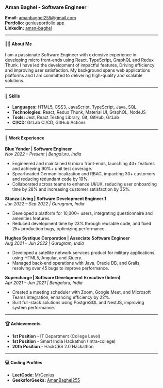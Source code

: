 ### Aman Baghel - Software Engineer  
**Email:** [amanbaghel255@gmail.com](mailto:amanbaghel255@gmail.com)  
**Portfolio:** [geniusportfolio.app](https://geniusportfolio.app)  
**LinkedIn:** [aman-baghel](https://www.linkedin.com/in/aman-baghel-56467518b)  

---

#### 👨‍💻 **About Me**  
I am a passionate Software Engineer with extensive experience in developing micro front-ends using React, TypeScript, GraphQL and Redux Thunk. I have led the development of impactful features, Driving efficiency and improving user satisfaction. My background spans web applications platforms and I am committed to delivering high-quality and scalable solutions.

---

#### 🚀 **Skills**  
- **Languages:** HTML5, CSS3, JavaScript, TypeScript, Java, SQL  
- **Technologies:** React, Redux Thunk, Material UI, GraphQL, NodeJS  
- **Tools:** Jest, React Testing Library, Git, GitHub, GitLab  
- **CI/CD:** GitLab CI/CD, GitHub Actions  

---

#### 💼 **Work Experience**

**Blue Yonder | Software Engineer**  
*Nov 2022 – Present | Bengaluru, India*  
- Engineered and maintained 6 micro front-ends, launching 40+ features and achieving 90%+ unit test coverage.
- Spearheaded German localization and RBAC, impacting 30+ customers and reducing redundant code by 10%.
- Collaborated across teams to enhance UI/UX, reducing user onboarding time by 28% and increasing customer satisfaction by 35%.

**Stanza Living | Software Development Engineer 1**  
*Jun 2022 – Sep 2022 | Gurugram, India*  
- Developed a platform for 10,000+ users, integrating questionnaire and amenities features.
- Reduced development time by 23% through reusable code, and fixed 25+ production bugs, optimizing performance.

**Hughes Systique Corporation | Associate Software Engineer**  
*Aug 2021 – Jun 2022 | Gurugram, India*  
- Developed a satellite network services product for military applications, using HTML5, Angular, and jQuery.
- Managed back-end operations with Java, Oracle DB, and Grails, resolving over 45 bugs to improve performance.

**Supercharge | Software Development Executive (Intern)**  
*Apr 2021 – Jun 2021 | Bengaluru, India*  
- Created a meeting scheduler with Zoom, Google Meet, and Microsoft Teams integration, enhancing efficiency by 22%.
- Built full-stack solutions using PostgreSQL and NestJS, improving system performance.

---

#### 🏆 **Achievements**  
- **1st Position** - IT Department (College Level)  
- **1st Position** - Smart India Hackathon (Intra-college)  
- **20th Position** - HackCBS 2.0 Hackathon  

---

#### 💻 **Coding Profiles**  
- **LeetCode:** [MrGenius](https://leetcode.com/MrGenius/)  
- **GeeksforGeeks:** [AmanBaghel255](https://auth.geeksforgeeks.org/user/amanbaghel255/profile)  
